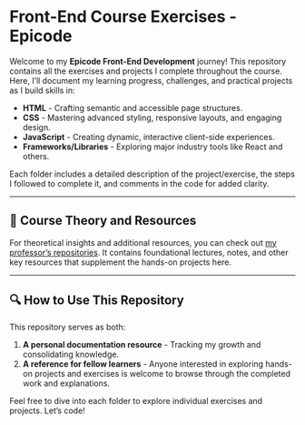 # Front-End Course Exercises - Epicode

Welcome to my **Epicode Front-End Development** journey! This repository contains all the exercises and projects I complete throughout the course. Here, I’ll document my learning progress, challenges, and practical projects as I build skills in:

- **HTML** - Crafting semantic and accessible page structures.
- **CSS** - Mastering advanced styling, responsive layouts, and engaging design.
- **JavaScript** - Creating dynamic, interactive client-side experiences.
- **Frameworks/Libraries** - Exploring major industry tools like React and others.

Each folder includes a detailed description of the project/exercise, the steps I followed to complete it, and comments in the code for added clarity.

---

## 📘 Course Theory and Resources
For theoretical insights and additional resources, you can check out [my professor’s repositories](https://github.com/dadegi?tab=repositories). It contains foundational lectures, notes, and other key resources that supplement the hands-on projects here.

---

## 🔍 How to Use This Repository
This repository serves as both:

1. **A personal documentation resource** - Tracking my growth and consolidating knowledge.
2. **A reference for fellow learners** - Anyone interested in exploring hands-on projects and exercises is welcome to browse through the completed work and explanations.

Feel free to dive into each folder to explore individual exercises and projects. Let’s code!


